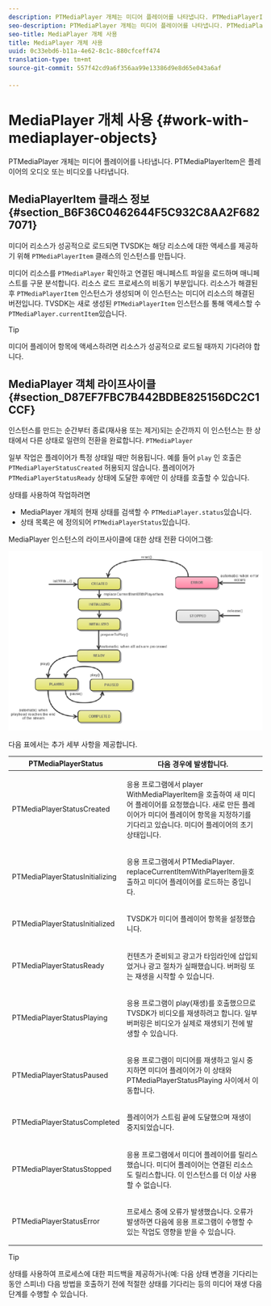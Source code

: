 ```yaml
---
description: PTMediaPlayer 개체는 미디어 플레이어를 나타냅니다. PTMediaPlayerItem은 플레이어의 오디오 또는 비디오를 나타냅니다.
seo-description: PTMediaPlayer 개체는 미디어 플레이어를 나타냅니다. PTMediaPlayerItem은 플레이어의 오디오 또는 비디오를 나타냅니다.
seo-title: MediaPlayer 개체 사용
title: MediaPlayer 개체 사용
uuid: 0c33ebd6-b11a-4e62-8c1c-880cfceff474
translation-type: tm+mt
source-git-commit: 557f42cd9a6f356aa99e13386d9e8d65e043a6af

---
```



# MediaPlayer 개체 사용 {#work-with-mediaplayer-objects}

PTMediaPlayer 개체는 미디어 플레이어를 나타냅니다. PTMediaPlayerItem은 플레이어의 오디오 또는 비디오를 나타냅니다.

## MediaPlayerItem 클래스 정보 {#section_B6F36C0462644F5C932C8AA2F6827071}

미디어 리소스가 성공적으로 로드되면 TVSDK는 해당 리소스에 대한 액세스를 제공하기 위해 `PTMediaPlayerItem` 클래스의 인스턴스를 만듭니다.

미디어 리소스를 `PTMediaPlayer` 확인하고 연결된 매니페스트 파일을 로드하며 매니페스트를 구문 분석합니다. 리소스 로드 프로세스의 비동기 부분입니다. 리소스가 해결된 후 `PTMediaPlayerItem` 인스턴스가 생성되며 이 인스턴스는 미디어 리소스의 해결된 버전입니다. TVSDK는 새로 생성된 `PTMediaPlayerItem` 인스턴스를 통해 액세스할 수 `PTMediaPlayer.currentItem`있습니다.

>[!TIP]
>
>미디어 플레이어 항목에 액세스하려면 리소스가 성공적으로 로드될 때까지 기다려야 합니다.

## MediaPlayer 객체 라이프사이클 {#section_D87EF7FBC7B442BDBE825156DC2C1CCF}

인스턴스를 만드는 순간부터 종료(재사용 또는 제거)되는 순간까지 이 인스턴스는 한 상태에서 다른 상태로 일련의 전환을 완료합니다. `PTMediaPlayer`

일부 작업은 플레이어가 특정 상태일 때만 허용됩니다. 예를 들어 `play` 인 호출은 `PTMediaPlayerStatusCreated` 허용되지 않습니다. 플레이어가 `PTMediaPlayerStatusReady` 상태에 도달한 후에만 이 상태를 호출할 수 있습니다.

상태를 사용하여 작업하려면

* MediaPlayer 개체의 현재 상태를 검색할 수 `PTMediaPlayer.status`있습니다.
* 상태 목록은 에 정의되어 `PTMediaPlayerStatus`있습니다.

MediaPlayer 인스턴스의 라이프사이클에 대한 상태 전환 다이어그램:
<!--<a id="fig_1C55DE3F186F4B36AFFDCDE90379534C"></a>-->

![](assets/player-state-transitions-diagram-ios2_web.png)

다음 표에서는 추가 세부 사항을 제공합니다.

<table id="table_426F0093E4214EA88CD72A7796B58DFD"> 
 <thead> 
  <tr> 
   <th colname="col1" class="entry"><b>PTMediaPlayerStatus</b></th> 
   <th colname="col2" class="entry"><b>다음 경우에 발생합니다.</b> </th> 
  </tr> 
 </thead>
 <tbody> 
  <tr> 
   <td colname="col1"> <p><span class="codeph"> PTMediaPlayerStatusCreated</span> </p> </td> 
   <td colname="col2"> <p>응용 프로그램에서 player WithMediaPlayerItem을 호출하여 새 미디어 플레이어를 <span class="codeph"> 요청했습니다</span>. 새로 만든 플레이어가 미디어 플레이어 항목을 지정하기를 기다리고 있습니다. 미디어 플레이어의 초기 상태입니다. </p> </td> 
  </tr> 
  <tr> 
   <td colname="col1"> <p> <span class="codeph"> PTMediaPlayerStatusInitializing</span> </p> </td> 
   <td colname="col2"> <p>응용 프로그램에서 PTMediaPlayer. <span class="codeph"> replaceCurrentItemWithPlayerItem을</span>호출하고 미디어 플레이어를 로드하는 중입니다. </p> </td> 
  </tr> 
  <tr> 
   <td colname="col1"> <p><span class="codeph"> PTMediaPlayerStatusInitialized</span> </p> </td> 
   <td colname="col2"> <p>TVSDK가 미디어 플레이어 항목을 설정했습니다. </p> </td> 
  </tr> 
  <tr> 
   <td colname="col1"> <p> <span class="codeph"> PTMediaPlayerStatusReady</span> </p> </td> 
   <td colname="col2"> <p>컨텐츠가 준비되고 광고가 타임라인에 삽입되었거나 광고 절차가 실패했습니다. 버퍼링 또는 재생을 시작할 수 있습니다. </p> </td> 
  </tr> 
  <tr> 
   <td colname="col1"> <p><span class="codeph"> PTMediaPlayerStatusPlaying</span> </p> </td> 
   <td colname="col2"> <p>응용 프로그램이 <span class="codeph"> play</span>(재생)를 호출했으므로 TVSDK가 비디오를 재생하려고 합니다. 일부 버퍼링은 비디오가 실제로 재생되기 전에 발생할 수 있습니다. </p> </td> 
  </tr> 
  <tr> 
   <td colname="col1"> <p><span class="codeph"> PTMediaPlayerStatusPaused</span> </p> </td> 
   <td colname="col2"> <p>응용 프로그램이 미디어를 재생하고 일시 중지하면 미디어 플레이어가 이 상태와 PTMediaPlayerStatusPlaying 사이에서 <span class="codeph"> 이동합니다</span>. </p> </td> 
  </tr> 
  <tr> 
   <td colname="col1"> <p><span class="codeph"> PTMediaPlayerStatusCompleted</span> </p> </td> 
   <td colname="col2"> <p>플레이어가 스트림 끝에 도달했으며 재생이 중지되었습니다. </p> </td> 
  </tr> 
  <tr> 
   <td colname="col1"> <p><span class="codeph"> PTMediaPlayerStatusStopped</span> </p> </td> 
   <td colname="col2"> <p>응용 프로그램에서 미디어 플레이어를 릴리스했습니다. 미디어 플레이어는 연결된 리소스도 릴리스합니다. 이 인스턴스를 더 이상 사용할 수 없습니다. </p> </td> 
  </tr> 
  <tr> 
   <td colname="col1"> <p><span class="codeph"> PTMediaPlayerStatusError</span> </p> </td> 
   <td colname="col2"> <p>프로세스 중에 오류가 발생했습니다. 오류가 발생하면 다음에 응용 프로그램이 수행할 수 있는 작업도 영향을 받을 수 있습니다. </p> </td> 
  </tr> 
 </tbody> 
</table>

>[!TIP]
>
>상태를 사용하여 프로세스에 대한 피드백을 제공하거나(예: 다음 상태 변경을 기다리는 동안 스피너) 다음 방법을 호출하기 전에 적절한 상태를 기다리는 등의 미디어 재생 다음 단계를 수행할 수 있습니다.
